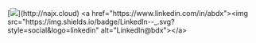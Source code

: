 [![](https://visitor-badge.glitch.me/badge?page_id=najx.visitor-badge")](http://najx.cloud) <a href="https://www.linkedin.com/in/abdx"><img src="https://img.shields.io/badge/LinkedIn--_.svg?style=social&logo=linkedin" alt="LinkedIn@bdx"></a>
